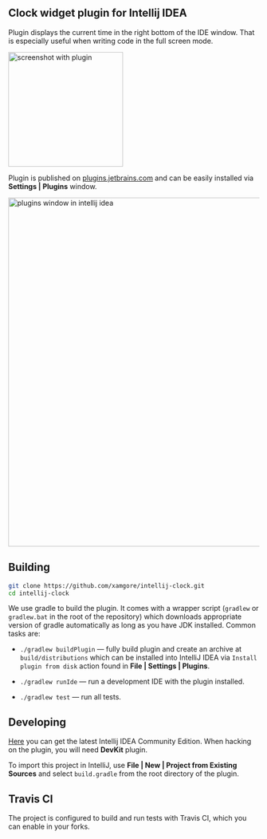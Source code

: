 ## Clock widget plugin for Intellij IDEA

Plugin displays the current time in the right bottom of the IDE window. That is especially useful when writing code in the full screen mode.

<img src="https://github.com/xamgore/intellij-clock/raw/master/src/main/resources/META-INF/screenshot.png" alt="screenshot with plugin" width="230">
<br>

Plugin is published on [plugins.jetbrains.com](https://plugins.jetbrains.com/plugin/11252-clock-widget) and can be easily installed via **Settings | Plugins** window.


<img src="https://github.com/xamgore/intellij-clock/raw/master/src/main/resources/META-INF/plugins.png" alt="plugins window in intellij idea" width="700">

## Building

```bash
git clone https://github.com/xamgore/intellij-clock.git
cd intellij-clock
```

We use gradle to build the plugin. It comes with a wrapper script (`gradlew` or `gradlew.bat` in the root of the repository) which downloads appropriate version of gradle automatically as long as you have JDK installed. Common tasks are:

* `./gradlew buildPlugin` — fully build plugin and create an archive at `build/distributions` which can be installed into IntelliJ IDEA via `Install plugin from disk` action found in **File | Settings | Plugins**.

* `./gradlew runIde` — run a development IDE with the plugin installed.

* `./gradlew test` — run all tests.

## Developing

[Here](https://www.jetbrains.com/idea/download/) you can get the latest Intellij IDEA Community Edition. When hacking on the plugin, you will need **DevKit** plugin.

To import this project in IntelliJ, use **File | New | Project from Existing Sources** and select `build.gradle` from the root directory of the plugin.

## Travis CI

The project is configured to build and run tests with Travis CI, which you can enable in your forks.
